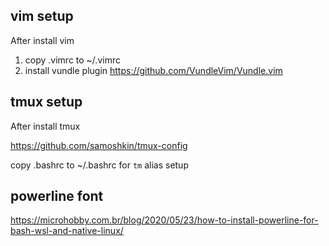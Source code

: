 ## vim setup

After install vim

1. copy .vimrc to ~/.vimrc
2. install vundle plugin https://github.com/VundleVim/Vundle.vim


## tmux setup

After install tmux

https://github.com/samoshkin/tmux-config

copy .bashrc to ~/.bashrc for `tm` alias setup


## powerline font
https://microhobby.com.br/blog/2020/05/23/how-to-install-powerline-for-bash-wsl-and-native-linux/